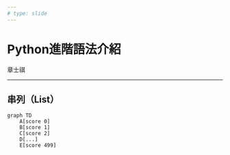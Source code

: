 ```yaml
---
# type: slide
---
```


<!-- <style>
table {
    font-size: 28px;
}
</style> -->

# Python進階語法介紹

章士祺

---

## 串列（List）

```mermaid
graph TD
    A[score 0]
    B[score 1]
    C[score 2]
    D[...]
    E[score 499]
```
